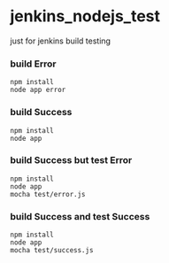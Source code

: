 # jenkins_nodejs_test
just for jenkins build testing
 
### build Error

    npm install
    node app error

### build Success

    npm install
    node app 

### build Success but test Error
    
    npm install
    node app
    mocha test/error.js

### build Success and test Success

    npm install
    node app
    mocha test/success.js
